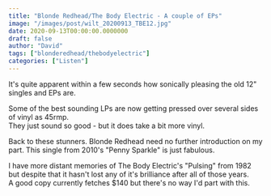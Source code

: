 ```yaml
---
title: "Blonde Redhead/The Body Electric - A couple of EPs"
image: "/images/post/wilt_20200913_TBE12.jpg"
date: 2020-09-13T00:00:00.0000000
draft: false
author: "David"
tags: ["blonderedhead/thebodyelectric"]
categories: ["Listen"]
---
```

 It's quite apparent within a few seconds how sonically pleasing the old 12" singles and EPs are.   
  
Some of the best sounding LPs are now getting pressed over several sides of vinyl as 45rmp.   
They just sound so good - but it does take a bit more vinyl.   
  
Back to these stunners. Blonde Redhead need no further introduction on my part. This single from 2010's "Penny Sparkle" is just fabulous.   
  
I have more distant memories of The Body Electric's "Pulsing" from 1982 but despite that it hasn't lost any of it's brilliance after all of those years.    
A good copy currently fetches $140 but there's no way I'd part with this.